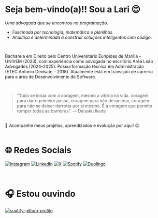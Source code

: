 # Seja bem-vindo(a)!! Sou a Lari 😊

<i> Uma advogada que se encontrou na programação.

<ul>
  <li>Fascinada por tecnologia, matemática e planilhas.</li>
  <li>Analítica e determinada a construir soluções inteligentes com código.</li>
</ul>
</i>
<br>

Bacharela em Direito pelo Centro Universitário Eurípides de Marília - UNIVEM (2023), com experiência como advogada no escritório Arêa Leão Advogados (2024–2025). Possui formação técnica em Administração (ETEC Antonio Devisate – 2018). Atualmente está em transição de carreira para a área de Desenvolvimento de Software.

<br>

> “Tudo se inicia com a coragem, mesmo a vitória na vida. coragem para dar o primeiro passo, coragem para não desanimar, coragem para não se deixar derrotar por si mesmo. É a coragem que permite romper todas as barreiras”. — Daisaku Ikeda

<br>
📌 Acompanhe meus projetos, aprendizados e evolução por aqui! 😉

<br>
<br>

# 🌐 Redes Sociais

[![Instagram](https://img.shields.io/badge/Instagram-E4405F?style=for-the-badge&logo=instagram&logoColor=white)](https://www.instagram.com/larissanakamura.dev/) [![LinkedIn](https://img.shields.io/badge/LinkedIn-0077B5?style=for-the-badge&logo=linkedin&logoColor=white)](https://www.linkedin.com/in/larissakmnakamura/) [![X](https://img.shields.io/badge/X-%23000000.svg?style=for-the-badge&logo=X&logoColor=white)](https://x.com/larissakmnaka) [![Spotify](https://img.shields.io/badge/Spotify-1ED760?&style=for-the-badge&logo=spotify&logoColor=white)](https://open.spotify.com/user/larii_nakaa) [![Duolingo](https://img.shields.io/badge/Duolingo-58CC02?style=for-the-badge&logo=Duolingo&logoColor=white)](https://www.duolingo.com/profile/larissakmnaka)

<br>

# 🎧 Estou ouvindo

[![spotify-github-profile](https://spotify-github-profile.kittinanx.com/api/view?uid=larii_nakaa&cover_image=false&theme=default&show_offline=true&background_color=121212&interchange=true&bar_color=c18b89)](https://open.spotify.com/user/larii_nakaa)
